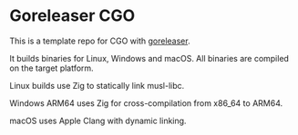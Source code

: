 # Goreleaser CGO

This is a template repo for CGO with [goreleaser](https://github.com/goreleaser/goreleaser).

It builds binaries for Linux, Windows and macOS. All binaries are compiled on the target platform.

Linux builds use Zig to statically link musl-libc.

Windows ARM64 uses Zig for cross-compilation from x86_64 to ARM64.

macOS uses Apple Clang with dynamic linking.
